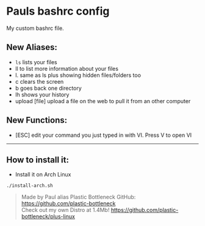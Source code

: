 # Pauls bashrc config

My custom bashrc file.

## New Aliases:
- ```ls```  lists your files
- ll  to list more information about your files
- l.  same as ls plus showing hidden files/folders too
- c  clears the screen
- b  goes back one directory
- lh  shows your history
- upload [file]  upload a file on the web to pull it from an other computer

## New Functions:
- [ESC]  edit your command you just typed in with VI. Press V to open VI

---

## How to install it:
* Install it on Arch Linux
```  
./install-arch.sh
```

> Made by Paul alias Plastic Bottleneck
> GitHub: https://github.com/plastic-bottleneck  
> Check out my own Distro at 1.4Mb! https://github.com/plastic-bottleneck/plus-linux
